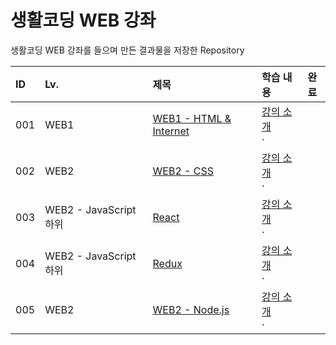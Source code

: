 # 생활코딩 WEB 강좌

생활코딩 WEB 강좌를 들으며 만든 결과물을 저장한 Repository

|ID|Lv.|제목|학습 내용|완료|
|:---|:---|:---|:---|:---:|
|001|WEB1|[WEB1 - HTML & Internet]()|[강의 소개]()<br>· ||
|002|WEB2|[WEB2 - CSS]()|[강의 소개]()<br>· ||
|003|WEB2 - JavaScript 하위|[React]()|[강의 소개]()<br>· ||
|004|WEB2 - JavaScript 하위|[Redux]()|[강의 소개]()<br>· ||
|005|WEB2|[WEB2 - Node.js]()|[강의 소개]()<br>· ||
